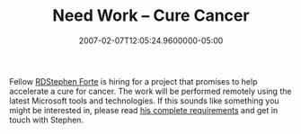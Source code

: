 ﻿---
title: Need Work – Cure Cancer
date: "2007-02-07T12:05:24.9600000-05:00"
description: Fellow RD Stephen Forte is hiring for a project that promises to
featuredImage: img/need-work-–-cure-cancer-featured.png
---

Fellow [RD](http://msdn.microsoft.com/isv/rd)[Stephen Forte](http://www.stephenforte.net/owdasblog/default.aspx) is hiring for a project that promises to help accelerate a cure for cancer. The work will be performed remotely using the latest Microsoft tools and technologies. If this sounds like something you might be interested in, please read [his complete requirements](http://www.stephenforte.net/owdasblog/default.aspx#a81b20029-dd37-4d0c-a9f2-8e9220eae12d) and get in touch with Stephen.

